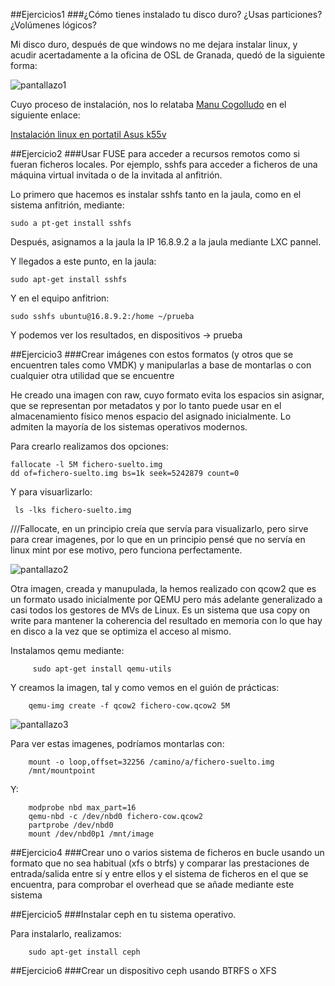##Ejercicios1
###¿Cómo tienes instalado tu disco duro? ¿Usas particiones? ¿Volúmenes lógicos?

Mi disco duro, después de que windows no me dejara instalar linux, y acudir acertadamente a la oficina de  OSL de Granada, quedó de la siguiente forma:

![pantallazo1](https://dl.dropbox.com/s/80ja6wbaf55f7z4/pantallazo1.png)

Cuyo proceso de instalación, nos lo relataba [Manu Cogolludo](https://twitter.com/Makova65) en el siguiente enlace:

[Instalación linux en portatil Asus k55v](http://osl.ugr.es/2013/10/19/instalar-distro-gnulinux-en-un-asus-modelo-k55v/)



##Ejercicio2
###Usar FUSE para acceder a recursos remotos como si fueran ficheros locales. Por ejemplo, sshfs para acceder a ficheros de una máquina virtual invitada o de la invitada al anfitrión.


Lo primero que hacemos es instalar sshfs tanto en la jaula, como en el sistema anfitrión, mediante:

    sudo a pt-get install sshfs

Después, asignamos a la jaula la IP 16.8.9.2 a la jaula mediante LXC pannel.

Y llegados a este punto, en la jaula:

    sudo apt-get install sshfs

Y en el equipo anfitrion:

    sudo sshfs ubuntu@16.8.9.2:/home ~/prueba

Y podemos ver los resultados, en dispositivos -> prueba



##Ejercicio3
###Crear imágenes con estos formatos (y otros que se encuentren tales como VMDK) y manipularlas a base de montarlas o con cualquier otra utilidad que se encuentre


He creado una imagen con raw, cuyo formato evita los espacios sin asignar, que se representan por metadatos y por lo tanto puede usar en el almacenamiento físico menos espacio del asignado inicialmente. Lo admiten la mayoría de los sistemas operativos modernos.

Para crearlo realizamos dos opciones:
    
    
    fallocate -l 5M fichero-suelto.img
    dd of=fichero-suelto.img bs=1k seek=5242879 count=0

Y para visuarlizarlo:

     ls -lks fichero-suelto.img 

///Fallocate, en un principio creía que servía para visualizarlo, pero sirve para crear imagenes, por lo que en un principio pensé que no servía en linux mint por ese motivo, pero funciona perfectamente.

![pantallazo2](https://dl.dropbox.com/s/8jnjsnpq2kf0e4n/pantallazo2.png)


Otra imagen, creada y manupulada, la hemos realizado con  qcow2 que es un formato usado inicialmente por QEMU pero más adelante generalizado a casi todos los gestores de MVs de Linux. Es un sistema que usa copy on write para mantener la coherencia del resultado en memoria con lo que hay en disco a la vez que se optimiza el acceso al mismo.

Instalamos qemu mediante:

         sudo apt-get install qemu-utils

Y creamos la imagen, tal y como vemos en el guión de prácticas:

        qemu-img create -f qcow2 fichero-cow.qcow2 5M


![pantallazo3](https://dl.dropbox.com/s/0a66otk63ycqj2n/pantallazo3.png)


Para ver estas imagenes, podríamos montarlas con:

        mount -o loop,offset=32256 /camino/a/fichero-suelto.img
        /mnt/mountpoint

Y:

        modprobe nbd max_part=16
        qemu-nbd -c /dev/nbd0 fichero-cow.qcow2
        partprobe /dev/nbd0
        mount /dev/nbd0p1 /mnt/image
        
##Ejercicio4
###Crear uno o varios sistema de ficheros en bucle usando un formato que no sea habitual (xfs o btrfs) y comparar las prestaciones de entrada/salida entre sí y entre ellos y el sistema de ficheros en el que se encuentra, para comprobar el overhead que se añade mediante este sistema



##Ejercicio5
###Instalar ceph en tu sistema operativo.

Para instalarlo, realizamos:

        sudo apt-get install ceph


##Ejercicio6
###Crear un dispositivo ceph usando BTRFS o XFS
###



